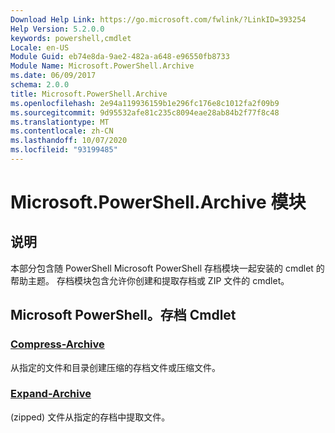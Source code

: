 ```yaml
---
Download Help Link: https://go.microsoft.com/fwlink/?LinkID=393254
Help Version: 5.2.0.0
keywords: powershell,cmdlet
Locale: en-US
Module Guid: eb74e8da-9ae2-482a-a648-e96550fb8733
Module Name: Microsoft.PowerShell.Archive
ms.date: 06/09/2017
schema: 2.0.0
title: Microsoft.PowerShell.Archive
ms.openlocfilehash: 2e94a119936159b1e296fc176e8c1012fa2f09b9
ms.sourcegitcommit: 9d95532afe81c235c8094eae28ab84b2f77f8c48
ms.translationtype: MT
ms.contentlocale: zh-CN
ms.lasthandoff: 10/07/2020
ms.locfileid: "93199485"
---
```

# Microsoft.PowerShell.Archive 模块

## 说明

本部分包含随 PowerShell Microsoft PowerShell 存档模块一起安装的 cmdlet 的帮助主题。 存档模块包含允许你创建和提取存档或 ZIP 文件的 cmdlet。

## Microsoft PowerShell。存档 Cmdlet

### [Compress-Archive](Compress-Archive.md)
从指定的文件和目录创建压缩的存档文件或压缩文件。

### [Expand-Archive](Expand-Archive.md)
 (zipped) 文件从指定的存档中提取文件。
